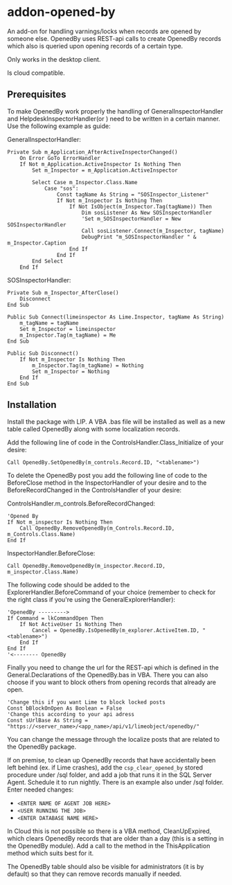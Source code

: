 # addon-opened-by

An add-on for handling varnings/locks when records are opened by someone else. OpenedBy uses REST-api calls to create OpenedBy records which also is queried upon opening records of a certain type. 

Only works in the desktop client. 

Is cloud compatible.

## Prerequisites
To make OpenedBy work properly the handling of GeneralInspectorHandler and HelpdeskInspectorHandler(or ) need to be written in a certain manner. Use the following example as guide:

GeneralInspectorHandler:
```
Private Sub m_Application_AfterActiveInspectorChanged()
    On Error GoTo ErrorHandler
    If Not m_Application.ActiveInspector Is Nothing Then
        Set m_Inspector = m_Application.ActiveInspector
        
        Select Case m_Inspector.Class.Name
            Case "sos":
                Const tagName As String = "SOSInspector_Listener"
                If Not m_Inspector Is Nothing Then
                    If Not IsObject(m_Inspector.Tag(tagName)) Then
                        Dim sosListener As New SOSInspectorHandler
                        'Set m_SOSInspectorHandler = New SOSInspectorHandler
                        Call sosListener.Connect(m_Inspector, tagName)
                        DebugPrint "m_SOSInspectorHandler " & m_Inspector.Caption
                    End If
                End If
        End Select
    End If
```

SOSInspectorHandler:
```
Private Sub m_Inspector_AfterClose()
    Disconnect
End Sub

Public Sub Connect(limeinspector As Lime.Inspector, tagName As String)
    m_tagName = tagName
    Set m_Inspector = limeinspector
    m_Inspector.Tag(m_tagName) = Me
End Sub

Public Sub Disconnect()
    If Not m_Inspector Is Nothing Then
        m_Inspector.Tag(m_tagName) = Nothing
        Set m_Inspector = Nothing
    End If
End Sub
```
## Installation

Install the package with LIP. A VBA .bas file will be installed as well as a new table called OpenedBy along with some localization records.

Add the following line of code in the ControlsHandler.Class_Initialize of your desire:

```
Call OpenedBy.SetOpenedBy(m_controls.Record.ID, "<tablename>")
```

To delete the OpenedBy post you add the following line of code to the BeforeClose method in the InspectorHandler of your desire and to the BeforeRecordChanged in the ControlsHandler of your desire:

ControlsHandler.m_controls.BeforeRecordChanged:
```
'Opened By
If Not m_inspector Is Nothing Then
    Call OpenedBy.RemoveOpenedBy(m_Controls.Record.ID, m_Controls.Class.Name)
End If

```

InspectorHandler.BeforeClose:
```
Call OpenedBy.RemoveOpenedBy(m_inspector.Record.ID, m_inspector.Class.Name)
```

The following code should be added to the ExplorerHandler.BeforeCommand of your choice (remember to check for the right class if you're using the GeneralExplorerHandler):

```
'OpenedBy --------->
If Command = lkCommandOpen Then        
    If Not ActiveUser Is Nothing Then
        Cancel = OpenedBy.IsOpenedBy(m_explorer.ActiveItem.ID, "<tablename>")
    End If
End If
'<-------- OpenedBy
```

Finally you need to change the url for the REST-api which is defined in the General.Declarations of the OpenedBy.bas in VBA. There you can also choose if you want to block others from opening records that already are open.
```
'Change this if you want Lime to block locked posts
Const bBlockOnOpen As Boolean = False
'Change this according to your api adress
Const sUrlBase As String = "https://<server_name>/<app_name>/api/v1/limeobject/openedby/"
```
You can change the message through the localize posts that are related to the OpenedBy package.

If on premise, to clean up OpenedBy records that have accidentally been left behind (ex. if Lime crashes), add the ```csp_clear_opened_by``` stored procedure under /sql folder, and add a job that runs it in the SQL Server Agent. Schedule it to run nightly. There is an example also under /sql folder. Enter needed changes:

* ```<ENTER NAME OF AGENT JOB HERE>```
* ```<USER RUNNING THE JOB>```
* ```<ENTER DATABASE NAME HERE>```

In Cloud this is not possible so there is a VBA method, CleanUpExpired, which clears OpenedBy records that are older than a day (this is a setting in the OpenedBy module). Add a call to the method in the ThisApplication method which suits best for it.  

The OpenedBy table should also be visible for administrators (it is by default) so that they can remove records manually if needed.


